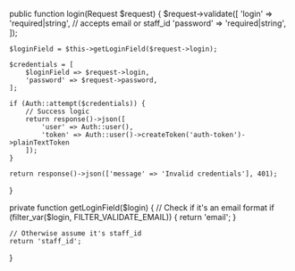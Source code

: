 public function login(Request $request)
{
    $request->validate([
        'login' => 'required|string', // accepts email or staff_id
        'password' => 'required|string',
    ]);

    $loginField = $this->getLoginField($request->login);
    
    $credentials = [
        $loginField => $request->login,
        'password' => $request->password,
    ];

    if (Auth::attempt($credentials)) {
        // Success logic
        return response()->json([
            'user' => Auth::user(),
            'token' => Auth::user()->createToken('auth-token')->plainTextToken
        ]);
    }

    return response()->json(['message' => 'Invalid credentials'], 401);
}

private function getLoginField($login)
{
    // Check if it's an email format
    if (filter_var($login, FILTER_VALIDATE_EMAIL)) {
        return 'email';
    }
    
    // Otherwise assume it's staff_id
    return 'staff_id';
}
